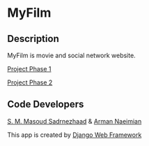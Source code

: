 # MyFilm

## Description

MyFilm is movie and social network website.

[Project Phase 1](http://webcour.se/media/materials/project1.html)

[Project Phase 2](http://webcour.se/media/materials/project2.html)

## Code Developers

[S. M. Masoud Sadrnezhaad](http://sadrnezhaad.ir/smm) & [Arman Naeimian](http://ce.sharif.edu/~armannaeimian/)

This app is created by [Django Web Framework](https://www.djangoproject.com)